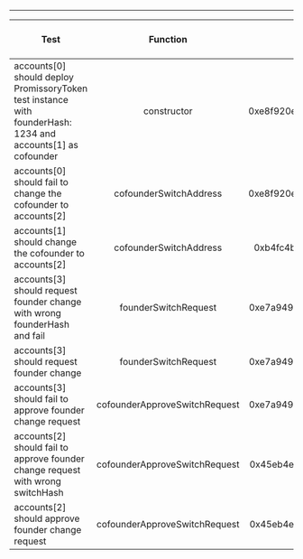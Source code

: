 -------------------------------------
| Test   | Function |     Sender Address    | Test Time (ms) | Status | Txn Hash |
|-----|:-------:|:-------:| ------:|------:| :------ |
|accounts[0] should deploy PromissoryToken test instance with founderHash: 1234 and accounts[1] as cofounder | constructor | 0xe8f920e423bb7cab7bed22c8be3a59913255f7c7 | 259 | passed | [0x9e221a1607bf91cd0cf22ec29402ff61c99ed2f479ee8f19d46a1c497d1fb812](https://testnet.etherscan.io/tx/0x9e221a1607bf91cd0cf22ec29402ff61c99ed2f479ee8f19d46a1c497d1fb812)|
|accounts[0] should fail to change the cofounder to accounts[2] | cofounderSwitchAddress | 0xe8f920e423bb7cab7bed22c8be3a59913255f7c7 |  | failed | |
|accounts[1] should change the cofounder to accounts[2] | cofounderSwitchAddress | 0xb4fc4b4655caee48cccd8adabd7ddfff14f2cd98 | 147 | passed | [0x18f25708025261a8ac5fc43640bff8c67add107ad785185d921a2ecb38a4859f](https://testnet.etherscan.io/tx/0x18f25708025261a8ac5fc43640bff8c67add107ad785185d921a2ecb38a4859f)|
|accounts[3] should request founder change with wrong founderHash and fail | founderSwitchRequest | 0xe7a949ea2727dbc38fca79ade1a87a84a8b5c9c4 |  | failed | |
|accounts[3] should request founder change | founderSwitchRequest | 0xe7a949ea2727dbc38fca79ade1a87a84a8b5c9c4 | 95 | passed | [0x751b6d675642bdd25ec4ad73eea4f43e1c61005f78527425d66240ed4ec68ce3](https://testnet.etherscan.io/tx/0x751b6d675642bdd25ec4ad73eea4f43e1c61005f78527425d66240ed4ec68ce3)|
|accounts[3] should fail to approve founder change request | cofounderApproveSwitchRequest | 0xe7a949ea2727dbc38fca79ade1a87a84a8b5c9c4 |  | failed | |
|accounts[2] should fail to approve founder change request with wrong switchHash | cofounderApproveSwitchRequest | 0x45eb4efb3c09c0542fdafe7dbea43250b7767193 |  | failed | |
|accounts[2] should approve founder change request | cofounderApproveSwitchRequest | 0x45eb4efb3c09c0542fdafe7dbea43250b7767193 | 187 | passed | [0xd13ca8e3edf456c6aa647e50ae648a9ff7157ba4d3bc3f08763e14e967308e3d](https://testnet.etherscan.io/tx/0xd13ca8e3edf456c6aa647e50ae648a9ff7157ba4d3bc3f08763e14e967308e3d)|
